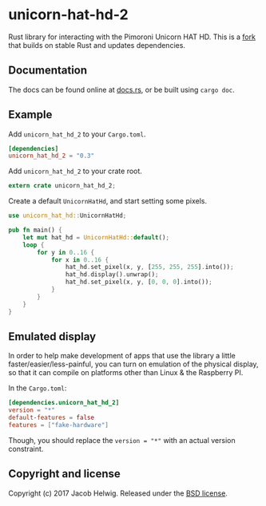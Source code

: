 # unicorn-hat-hd-2

Rust library for interacting with the Pimoroni Unicorn HAT HD. This is a [fork](https://github.com/jhelwig/unicorn-hat-hd-rs) that builds on stable Rust and updates dependencies.

## Documentation

The docs can be found online at [docs.rs](https://docs.rs/unicorn_hat_hd_2/), or be built using `cargo doc`.

## Example

Add `unicorn_hat_hd_2` to your `Cargo.toml`.

```toml
[dependencies]
unicorn_hat_hd_2 = "0.3"
```

Add `unicorn_hat_hd_2` to your crate root.

```rust
extern crate unicorn_hat_hd_2;
```

Create a default `UnicornHatHd`, and start setting some pixels.

```rust
use unicorn_hat_hd::UnicornHatHd;

pub fn main() {
    let mut hat_hd = UnicornHatHd::default();
    loop {
        for y in 0..16 {
            for x in 0..16 {
                hat_hd.set_pixel(x, y, [255, 255, 255].into());
                hat_hd.display().unwrap();
                hat_hd.set_pixel(x, y, [0, 0, 0].into());
            }
        }
    }
}
```

## Emulated display

In order to help make development of apps that use the library a little
faster/easier/less-painful, you can turn on emulation of the physical display,
so that it can compile on platforms other than Linux & the Raspberry PI.

In the `Cargo.toml`:

```toml
[dependencies.unicorn_hat_hd_2]
version = "*"
default-features = false
features = ["fake-hardware"]
```

Though, you should replace the `version = "*"` with an actual version
constraint. 

## Copyright and license

Copyright (c) 2017 Jacob Helwig. Released under the [BSD license](LICENSE).
